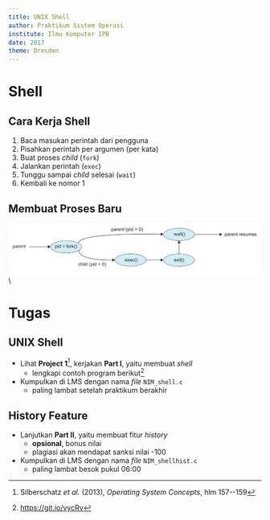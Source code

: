 ```yaml
---
title: UNIX Shell
author: Praktikum Sistem Operasi
institute: Ilmu Komputer IPB
date: 2017
theme: Dresden
---
```


# Shell

## Cara Kerja Shell

1. Baca masukan perintah dari pengguna
2. Pisahkan perintah per argumen (per kata)
3. Buat proses *child* (`fork`)
4. Jalankan perintah (`exec`)
5. Tunggu sampai *child* selesai (`wait`)
6. Kembali ke nomor 1

## Membuat Proses Baru

![](img/fork.png)\


# Tugas

## UNIX Shell

- Lihat **Project 1**[^04-shell], kerjakan **Part I**, yaitu membuat *shell*
    - lengkapi contoh program berikut[^04-shc]
- Kumpulkan di LMS dengan nama *file* `NIM_shell.c`
    - paling lambat setelah praktikum berakhir

[^04-shell]: Silberschatz *et al.* (2013), *Operating System Concepts*, hlm 157--159
[^04-shc]: <https://git.io/vycRv>

## History Feature

- Lanjutkan **Part II**, yaitu membuat fitur *history*
    - **opsional**, bonus nilai
    - plagiasi akan mendapat sanksi nilai -100
- Kumpulkan di LMS dengan nama *file* `NIM_shellhist.c`
    - paling lambat besok pukul 06:00
